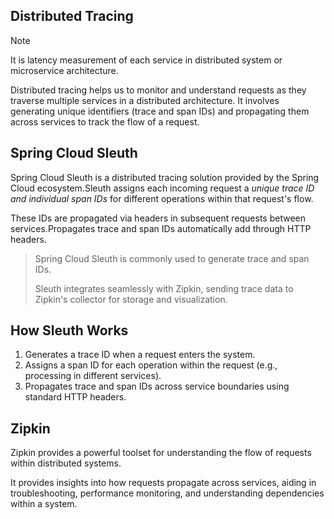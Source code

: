 ## Distributed Tracing
> [!NOTE]
> It is latency measurement of each service in distributed system or microservice architecture.

Distributed tracing helps us to monitor and understand requests as they traverse multiple services in a distributed architecture. It involves generating unique identifiers (trace and span IDs) and propagating them across services to track the flow of a request.

## Spring Cloud Sleuth
Spring Cloud Sleuth is a distributed tracing solution provided by the Spring Cloud ecosystem.Sleuth assigns each incoming request a _unique trace ID and individual span IDs_ for different operations within that request's flow.

These IDs are propagated via headers in subsequent requests between services.Propagates trace and span IDs automatically add through HTTP headers.
>Spring Cloud Sleuth is commonly used to generate trace and span IDs.
>
>Sleuth integrates seamlessly with Zipkin, sending trace data to Zipkin's collector for storage and visualization.

## How Sleuth Works
1.  Generates a trace ID when a request enters the system.
2.  Assigns a span ID for each operation within the request (e.g., processing in different services).
3.  Propagates trace and span IDs across service boundaries using standard HTTP headers.

## Zipkin
Zipkin provides a powerful toolset for understanding the flow of requests within distributed systems.

It provides insights into how requests propagate across services, aiding in troubleshooting, performance monitoring, and understanding dependencies within a system.

